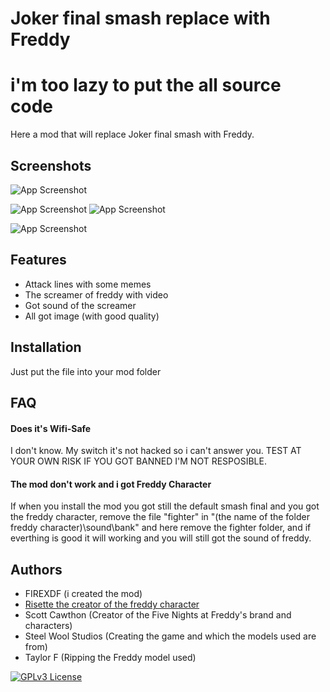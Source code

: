 
# Joker final smash replace with Freddy
# i'm too lazy to put the all source code
Here a mod that will replace Joker final smash with Freddy.


## Screenshots

![App Screenshot](https://images.gamebanana.com/img/ss/mods/658f6a0f21521.jpg)

![App Screenshot](https://images.gamebanana.com/img/ss/mods/658d7a41e76ab.jpg)
![App Screenshot](https://images.gamebanana.com/img/ss/mods/658d7c590d083.jpg)

![App Screenshot](https://images.gamebanana.com/img/ss/mods/658d7a94d6349.jpg)


## Features

- Attack lines with some memes
- The screamer of freddy with video
- Got sound of the screamer
- All got image (with good quality)


## Installation

Just put the file into your mod folder
## FAQ

#### Does it's Wifi-Safe

I don't know. My switch it's not hacked so i can't answer you. TEST AT YOUR OWN RISK IF YOU GOT BANNED I'M NOT RESPOSIBLE.

#### The mod don't work and i got Freddy Character

If when you install the mod you got still the default smash final and you got the freddy character, remove the file "fighter" in "(the name of the folder freddy character)\sound\bank" and here remove the fighter folder, and if everthing is good it will working and you will still got the sound of freddy.


## Authors

- FIREXDF (i created the mod)
- [Risette the creator of the freddy character](https://gamebanana.com/members/2068410)
- Scott Cawthon (Creator of the Five Nights at Freddy's brand and characters)
- Steel Wool Studios (Creating the game and which the models used are from)
- Taylor F (Ripping the Freddy model used)

[![GPLv3 License](https://img.shields.io/badge/License-GPL%20v3-yellow.svg)](https://opensource.org/licenses/)

